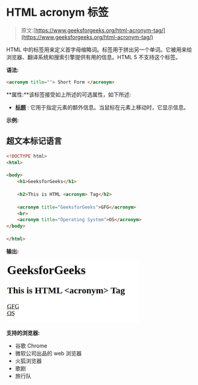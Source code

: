 # HTML acronym 标签

> 原文:[https://www.geeksforgeeks.org/html-acronym-tag/](https://www.geeksforgeeks.org/html-acronym-tag/)

HTML 中的<acronym>标签用来定义首字母缩略词。<acronym>标签用于拼出另一个单词。它被用来给浏览器、翻译系统和搜索引擎提供有用的信息。HTML 5 不支持这个标签。</acronym></acronym>

**语法:**

```html
<acronym title=""> Short Form </acronym>
```

**属性:**该标签接受如上所述的可选属性，如下所述:

*   [**标题**](https://www.geeksforgeeks.org/html-title-attribute/) : 它用于指定元素的额外信息。当鼠标在元素上移动时，它显示信息。

**示例:**

## 超文本标记语言

```html
<!DOCTYPE html>
<html>

<body>
    <h1>GeeksforGeeks</h1>

    <h2>This is HTML <acronym> Tag</h2>

    <acronym title="GeeksforGeeks">GFG</acronym>
    <br>
    <acronym title="Operating System">OS</acronym>
</body>

</html>
```

**输出:**

![](img/49944cd00c5d9446749c9ca20d8f24fe.png)

**支持的浏览器:**

*   谷歌 Chrome
*   微软公司出品的 web 浏览器
*   火狐浏览器
*   歌剧
*   旅行队